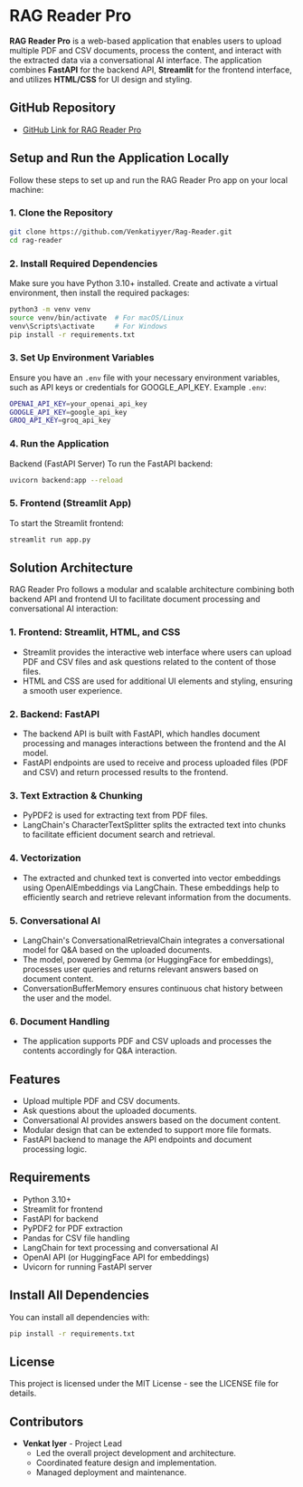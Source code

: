 # RAG Reader Pro

**RAG Reader Pro** is a web-based application that enables users to upload multiple PDF and CSV documents, process the content, and interact with the extracted data via a conversational AI interface. The application combines **FastAPI** for the backend API, **Streamlit** for the frontend interface, and utilizes **HTML/CSS** for UI design and styling.

## GitHub Repository

- [GitHub Link for RAG Reader Pro](https://github.com/Venkatiyyer/Rag-Reader)

## Setup and Run the Application Locally

Follow these steps to set up and run the RAG Reader Pro app on your local machine:

### 1. Clone the Repository

```bash
git clone https://github.com/Venkatiyyer/Rag-Reader.git
cd rag-reader
```

### 2. Install Required Dependencies

Make sure you have Python 3.10+ installed. Create and activate a virtual environment, then install the required packages:

```bash
python3 -m venv venv
source venv/bin/activate  # For macOS/Linux
venv\Scripts\activate     # For Windows
pip install -r requirements.txt
```
### 3. Set Up Environment Variables

Ensure you have an ```.env``` file with your necessary environment variables, such as API keys or credentials for GOOGLE_API_KEY. Example ```.env```:


```bash   
OPENAI_API_KEY=your_openai_api_key
GOOGLE_API_KEY=google_api_key
GROQ_API_KEY=groq_api_key
```

### 4. Run the Application

Backend (FastAPI Server)
To run the FastAPI backend:

```bash
uvicorn backend:app --reload
```
### 5. Frontend (Streamlit App)

To start the Streamlit frontend:

```bash  
streamlit run app.py
```

## Solution Architecture

RAG Reader Pro follows a modular and scalable architecture combining both backend API and frontend UI to facilitate document processing and conversational AI interaction:

### 1. Frontend: Streamlit, HTML, and CSS

- Streamlit provides the interactive web interface where users can upload PDF and CSV files and ask questions related to the content of those files.
- HTML and CSS are used for additional UI elements and styling, ensuring a smooth user experience.

### 2. Backend: FastAPI

- The backend API is built with FastAPI, which handles document processing and manages interactions between the frontend and the AI model.
- FastAPI endpoints are used to receive and process uploaded files (PDF and CSV) and return processed results to the frontend.

### 3. Text Extraction & Chunking

- PyPDF2 is used for extracting text from PDF files.
- LangChain's CharacterTextSplitter splits the extracted text into chunks to facilitate efficient document search and retrieval.

### 4. Vectorization

- The extracted and chunked text is converted into vector embeddings using OpenAIEmbeddings via LangChain. These embeddings help to efficiently search and retrieve relevant information from the documents.

### 5. Conversational AI

- LangChain's ConversationalRetrievalChain integrates a conversational model for Q&A based on the uploaded documents.
- The model, powered by Gemma (or HuggingFace for embeddings), processes user queries and returns relevant answers based on document content.
- ConversationBufferMemory ensures continuous chat history between the user and the model.

### 6. Document Handling

- The application supports PDF and CSV uploads and processes the contents accordingly for Q&A interaction.

## Features


- Upload multiple PDF and CSV documents.
- Ask questions about the uploaded documents.
- Conversational AI provides answers based on the document content.
- Modular design that can be extended to support more file formats.
- FastAPI backend to manage the API endpoints and document processing logic.

## Requirements

- Python 3.10+
- Streamlit for frontend
- FastAPI for backend
- PyPDF2 for PDF extraction
- Pandas for CSV file handling
- LangChain for text processing and conversational AI
- OpenAI API (or HuggingFace API for embeddings)
- Uvicorn for running FastAPI server

## Install All Dependencies

You can install all dependencies with:

```bash
pip install -r requirements.txt
```

## License

This project is licensed under the MIT License - see the LICENSE file for details.

## Contributors

- **Venkat Iyer** - Project Lead
  - Led the overall project development and architecture.
  - Coordinated feature design and implementation.
  - Managed deployment and maintenance.

